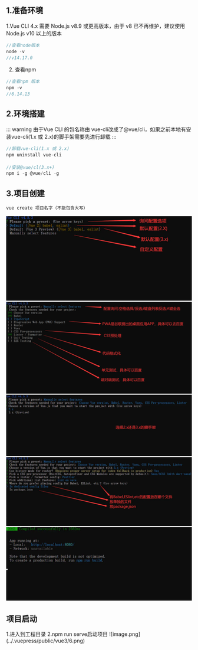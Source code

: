 ## 1.准备环境
1.Vue CLI 4.x 需要 Node.js v8.9 或更高版本，由于 v8 已不再维护，建议使用 Node.js v10 以上的版本
```js
//查看node版本
node -v
//v14.17.0
```
2. 查看npm
```js
//查看npm 版本
npm -v
//6.14.13
```
## 2.环境搭建
::: warning
由于Vue CLI 的包名称由 vue-cli改成了@vue/cli，如果之前本地有安装vue-cli(1.x 或 2.x)的脚手架需要先进行卸载
:::

```js
//卸载vue-cli(1.x 或 2.x)
npm uninstall vue-cli

//安装@vue/cl(3.x+)
npm i -g @vue/cli -g

```
## 3.项目创建
```js
vue create 项目名字（不能包含大写）
```
![image.png](../.vuepress/public/vue3/1.png)
![image.png](../.vuepress/public/vue3/2.png)
![image.png](../.vuepress/public/vue3/3.png)
![image.png](../.vuepress/public/vue3/4.png)
![image.png](../.vuepress/public/vue3/5.png)

## 项目启动

<Vssue/>
1.进入到工程目录
2.npm run serve启动项目
![image.png](../.vuepress/public/vue3/6.png)